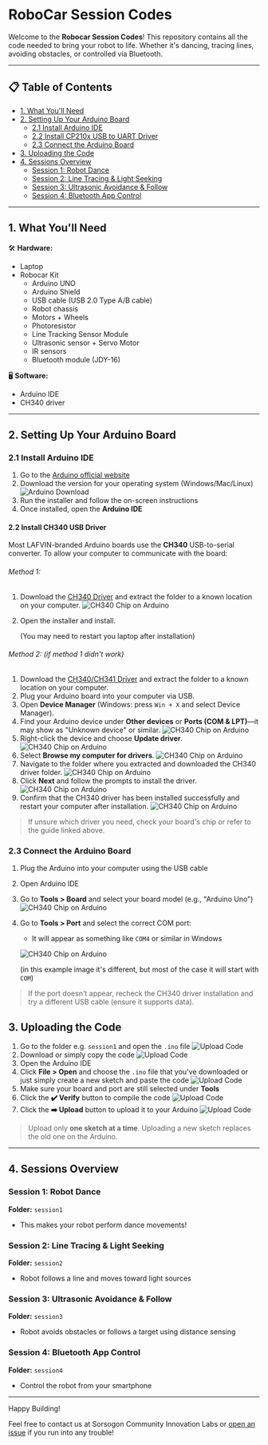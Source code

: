 # RoboCar Session Codes

Welcome to the **Robocar Session Codes**! This repository contains all the code needed to bring your robot to life. Whether it's dancing, tracing lines, avoiding obstacles, or controlled via Bluetooth.

---

## 📋 Table of Contents

- [1. What You'll Need](#1-what-youll-need)
- [2. Setting Up Your Arduino Board](#2-setting-up-your-arduino-board)
  - [2.1 Install Arduino IDE](#21-install-arduino-ide)
  - [2.2 Install CP210x USB to UART Driver](#22-install-cp210x-usb-to-uart-driver)
  - [2.3 Connect the Arduino Board](#23-connect-the-arduino-board)
- [3. Uploading the Code](#3-uploading-the-code)
- [4. Sessions Overview](#4-sessions-overview)
  - [Session 1: Robot Dance](#session-1-robot-dance)
  - [Session 2: Line Tracing & Light Seeking](#session-2-line-tracing--light-seeking)
  - [Session 3: Ultrasonic Avoidance & Follow](#session-3-ultrasonic-avoidance--follow)
  - [Session 4: Bluetooth App Control](#session-4-bluetooth-app-control)

---

## 1. What You'll Need

🛠️ **Hardware:**

- Laptop
- Robocar Kit
  - Arduino UNO
  - Arduino Shield
  - USB cable (USB 2.0 Type A/B cable)
  - Robot chassis
  - Motors + Wheels
  - Photoresistor
  - Line Tracking Sensor Module
  - Ultrasonic sensor + Servo Motor
  - IR sensors
  - Bluetooth module (JDY-16)

🖥️ **Software:**

- Arduino IDE
- CH340 driver

---

## 2. Setting Up Your Arduino Board

### 2.1 Install Arduino IDE

1. Go to the [Arduino official website](https://www.arduino.cc/en/software)
2. Download the version for your operating system (Windows/Mac/Linux)
   ![Arduino Download](docs/images/arduino_download.png)
3. Run the installer and follow the on-screen instructions
4. Once installed, open the **Arduino IDE**

#### 2.2 Install CH340 USB Driver

Most LAFVIN-branded Arduino boards use the **CH340** USB-to-serial converter. To allow your computer to communicate with the board:

###### Method 1:

1. Download the [CH340 Driver](https://sparks.gogo.co.nz/ch340.html?srsltid=AfmBOoo-VpLzg2QWFC9j2-Dvp2VMOiS8vyg5S5UUTKyQdNNLjJ0RnwBa) and extract the folder to a known location on your computer.
   ![CH340 Chip on Arduino](docs/images/ch340_download.png)
1. Open the installer and install.

   (You may need to restart you laptop after installation)

###### Method 2: (if method 1 didn't work)

1. Download the [CH340/CH341 Driver](https://www.wch-ic.com/downloads/ch341ser_zip.html) and extract the folder to a known location on your computer.
2. Plug your Arduino board into your computer via USB.
3. Open **Device Manager** (Windows: press `Win + X` and select Device Manager).
4. Find your Arduino device under **Other devices** or **Ports (COM & LPT)**—it may show as "Unknown device" or similar.
   ![CH340 Chip on Arduino](docs/images/Windows_driver1.png)
5. Right-click the device and choose **Update driver**.
   ![CH340 Chip on Arduino](docs/images/Windows_driver2.png)
6. Select **Browse my computer for drivers**.
   ![CH340 Chip on Arduino](docs/images/Windows_driver3.png)
7. Navigate to the folder where you extracted and downloaded the CH340 driver folder.
   ![CH340 Chip on Arduino](docs/images/Windows_driver4.png)
8. Click **Next** and follow the prompts to install the driver.
   ![CH340 Chip on Arduino](docs/images/Windows_driver5.png)
9. Confirm that the CH340 driver has been installed successfully and restart your computer after installation.
   ![CH340 Chip on Arduino](docs/images/Windows_driver6.png)

> If unsure which driver you need, check your board's chip or refer to the guide linked above.

### 2.3 Connect the Arduino Board

1. Plug the Arduino into your computer using the USB cable
2. Open Arduino IDE
3. Go to **Tools > Board** and select your board model (e.g., "Arduino Uno")
   ![CH340 Chip on Arduino](docs/images/arduino_board.png)
4. Go to **Tools > Port** and select the correct COM port:

   - It will appear as something like `COM4` or similar in Windows

   ![CH340 Chip on Arduino](docs/images/arduino_port.png)

   (in this example image it's different, but most of the case it will start with `COM`)

> If the port doesn't appear, recheck the CH340 driver installation and try a different USB cable (ensure it supports data).

## 3. Uploading the Code

1. Go to the folder e.g. `session1` and open the `.ino` file
   ![Upload Code](docs/images/github_folder.png)
1. Download or simply copy the code
   ![Upload Code](docs/images/github_download.png)
1. Open the Arduino IDE
1. Click **File > Open** and choose the `.ino` file that you've downloaded or just simply create a new sketch and paste the code
   ![Upload Code](docs/images/arduino_open.png)
1. Make sure your board and port are still selected under **Tools**
1. Click the **✔️ Verify** button to compile the code
   ![Upload Code](docs/images/arduino_verify.png)
1. Click the **➡️ Upload** button to upload it to your Arduino
   ![Upload Code](docs/images/arduino_upload.png)

> Upload only **one sketch at a time**. Uploading a new sketch replaces the old one on the Arduino.

---

## 4. Sessions Overview

### Session 1: Robot Dance

**Folder:** `session1`

- This makes your robot perform dance movements!

### Session 2: Line Tracing & Light Seeking

**Folder:** `session2`

- Robot follows a line and moves toward light sources

### Session 3: Ultrasonic Avoidance & Follow

**Folder:** `session3`

- Robot avoids obstacles or follows a target using distance sensing

### Session 4: Bluetooth App Control

**Folder:** `session4`

- Control the robot from your smartphone

---

Happy Building!

Feel free to contact us at Sorsogon Community Innovation Labs or [open an issue](https://github.com/InnovationLabsPH/Robocar-Code/issues) if you run into any trouble!

